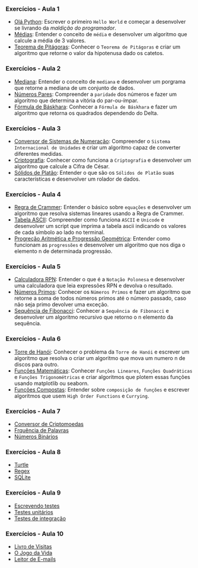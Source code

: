 
### Exercícios - Aula 1
- [Olá Python](./ex1_ola.md): Escrever o primeiro `Hello World` e começar a desenvolver se livrando da *maldição do programador*.
- [Médias](./ex2_media.md): Entender o conceito de `média` e desenvolver um algoritmo que calcule a média de 3 valores.
- [Teorema de Pitágoras](./ex3_pitagoras.md): Conhecer o `Teorema de Pitágoras` e criar um algoritmo que retorne o valor da hipotenusa dado os catetos.

### Exercícios - Aula 2
- [Mediana](./ex4_mediana.md): Entender o conceito de `mediana` e desenvolver um porgrama que retorne a mediana de um conjunto de dados.
- [Números Pares](./ex5_pares.md): Compreender a `paridade` dos números e fazer um algoritmo que determina a vitória do par-ou-ímpar.
- [Fórmula de Báskhara](./ex6_bhaskara.md): Conhecer a `Fórmula de Báskhara` e fazer um algoritmo que retorna os quadrados dependendo do Delta.

### Exercícios - Aula 3 
- [Conversor de Sistemas de Numeração](#): Compreender o `Sistema Internacional de Unidades` e criar um algoritmo capaz de converter diferentes medidas.
- [Criptografia](#): Conhecer como funciona a `Criptografia` e desenvolver um algoritmo que calcule a Cifra de César.
- [Sólidos de Platão](#): Entender o que são os `Sólidos de Platão` suas características e desenvolver um rolador de dados.

### Exercícios - Aula 4
- [Regra de Crammer](#): Entender o básico sobre `equações` e desenvolver um algoritmo que resolva sistemas lineares usando a Regra de Crammer.
- [Tabela ASCII](#): Compreender como funciona `ASCII` e `Unicode` e desenvolver um script que imprima a tabela ascii indicando os valores de cada símbolo ao lado no terminal.
- [Progreção Aritmética e Progressão Geométrica](#): Entender como funcionam as `progressões` e desenvolver um algoritmo que nos diga o elemento n de determinada progressão.

### Exercícios - Aula 5
- [Calculadora RPN](#): Entender o que é a `Notação Polonesa` e desenvolver uma calculadora que leia expressões RPN e devolva o resultado.
- [Números Primos](#): Conhecer os `Números Primos` e fazer um algoritmo que retorne a soma de todos números primos até o número passado, caso não seja primo devolver uma exceção.
- [Sequência de Fibonacci](#): Conhecer a `Sequência de Fibonacci` e desenvolver um algoritmo recursivo que retorno o n elemento da sequência.

### Exercícios - Aula 6
- [Torre de Hanói](#): Conhecer o problema da `Torre de Hanói` e escrever um algoritmo que resolva o criar um algoritmo que mova um numero n de discos para outro.
- [Funções Matemáticas](#): Conhecer `Funções Lineares`, `Funções Quadráticas` e `Funções Trigonométricas` e criar algoritmos que plotem essas funções usando matplotlib ou seaborn.
- [Funções Compostas](#): Entender sobre `composição de funções` e escrever algoritmos que usem `High Order Functions` e `Currying`.

### Exercícios - Aula 7
- [Conversor de Criptomoedas](#)
- [Frquência de Palavras](#)
- [Números Binários](#)

### Exercícios - Aula 8
- [Turtle](#)
- [Regex](#)
- [SQLite](#)

### Exercícios - Aula 9
- [Escrevendo testes](#)
- [Testes unitários](#)
- [Testes de integração](#)

### Exercícios - Aula 10
- [Livro de Visitas](#)
- [O Jogo da Vida](#)
- [Leitor de E-mails](#)
